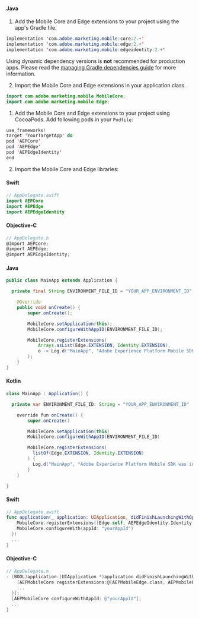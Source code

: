 <Variant platform="android" task="add" repeat="6"/>

#### Java

1. Add the Mobile Core and Edge extensions to your project using the app's Gradle file.

```java
implementation 'com.adobe.marketing.mobile:core:2.+'
implementation 'com.adobe.marketing.mobile:edge:2.+'
implementation 'com.adobe.marketing.mobile:edgeidentity:2.+'
```

<InlineNestedAlert variant="warning" header="false" iconPosition="left">

Using dynamic dependency versions is **not** recommended for production apps. Please read the [managing Gradle dependencies guide](../resources/manage-gradle-dependencies.md) for more information. 

</InlineNestedAlert>

2. Import the Mobile Core and Edge extensions in your application class.

```java
import com.adobe.marketing.mobile.MobileCore;
import com.adobe.marketing.mobile.Edge;
```

<Variant platform="ios" task="add" repeat="7"/>

1. Add the Mobile Core and Edge extensions to your project using CocoaPods. Add following pods in your `Podfile`:

```swift
use_frameworks!
target 'YourTargetApp' do
pod 'AEPCore'
pod 'AEPEdge'
pod 'AEPEdgeIdentity'
end
```

2. Import the Mobile Core and Edge libraries:

#### Swift

```swift
// AppDelegate.swift
import AEPCore
import AEPEdge
import AEPEdgeIdentity
```

#### Objective-C

```objectivec
// AppDelegate.h
@import AEPCore;
@import AEPEdge;
@import AEPEdgeIdentity;
```

<Variant platform="android" task="register" repeat="4"/>

#### Java

```java
public class MainApp extends Application {

  private final String ENVIRONMENT_FILE_ID = "YOUR_APP_ENVIRONMENT_ID";

	@Override
	public void onCreate() {
		super.onCreate();

		MobileCore.setApplication(this);
		MobileCore.configureWithAppID(ENVIRONMENT_FILE_ID);

		MobileCore.registerExtensions(
			Arrays.asList(Edge.EXTENSION, Identity.EXTENSION),
			o -> Log.d("MainApp", "Adobe Experience Platform Mobile SDK was initialized.")
		);
	}
}
```

#### Kotlin

```java
class MainApp : Application() {

  private var ENVIRONMENT_FILE_ID: String = "YOUR_APP_ENVIRONMENT_ID"

    override fun onCreate() {
        super.onCreate()

        MobileCore.setApplication(this)
        MobileCore.configureWithAppID(ENVIRONMENT_FILE_ID)

        MobileCore.registerExtensions(
          listOf(Edge.EXTENSION, Identity.EXTENSION)
        ) {
          Log.d("MainApp", "Adobe Experience Platform Mobile SDK was initialized")
        }
    }

}
```

<Variant platform="ios" task="register" repeat="4"/>

#### Swift

```swift
// AppDelegate.swift
func application(_ application: UIApplication, didFinishLaunchingWithOptions launchOptions: [UIApplication.LaunchOptionsKey: Any]?) -> Bool {
    MobileCore.registerExtensions([Edge.self, AEPEdgeIdentity.Identity.self], {
    MobileCore.configureWith(appId: "yourAppId")
  })
  ...
}
```

#### Objective-C

```objective-c
// AppDelegate.m
- (BOOL)application:(UIApplication *)application didFinishLaunchingWithOptions:(NSDictionary *)launchOptions {
    [AEPMobileCore registerExtensions:@[AEPMobileEdge.class, AEPMobileEdgeIdentity.class] completion:^{
    ...
  }];
  [AEPMobileCore configureWithAppId: @"yourAppId"];
  ...
}
```